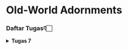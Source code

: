 # Old-World Adornments

### Daftar Tugas👇🏻
<details>
<Summary><b>Tugas 7</b></Summary>

### 1. Jelaskan apa yang dimaksud dengan stateless widget dan stateful widget, dan jelaskan perbedaan dari keduanya.

**Stateless Widget** adalah widget yang tidak memiliki *state* yang berubah selama aplikasi berjalan. Sekali dirender, tampilannya tetap dan hanya dapat diperbarui jika ada perubahan dari luar. Contohnya `text` dan `icon` statis. Cocok untuk elemen UI yang tidak memerlukan interaksi atau pembaruan data.

**Stateful Widget** adalah widget dengan *state* yang bisa berubah saat aplikasi berjalan. Tampilan widget ini dapat diperbarui dengan memanggil `setState()`, yang memungkinkan respons terhadap interaksi pengguna atau perubahan data, seperti teks yang berubah atau tombol yang ditekan.

**Perbedaan utama**:
- **Stateless Widget**: Tidak berubah setelah dirender, kecuali dibangun ulang dari luar.
- **Stateful Widget**: Dapat berubah dengan `setState()` saat *state*-nya berubah.

### 2. Sebutkan widget apa saja yang kamu gunakan pada proyek ini dan jelaskan fungsinya.

- **Scaffold**: Menyediakan struktur dasar halaman aplikasi, termasuk bagian untuk AppBar, body, dan fitur lainnya.
- **AppBar**: Menampilkan judul aplikasi di bagian atas layar dengan warna latar belakang, biasanya digunakan untuk memberi identitas pada halaman atau aplikasi.
- **SingleChildScrollView**: Memungkinkan konten di dalamnya untuk di-scroll jika kontennya melebihi tinggi layar, memastikan tampilan tetap responsif pada berbagai ukuran layar.
- **Padding**: Menambahkan jarak di sekitar widget untuk memberikan tata letak yang lebih rapi dan terstruktur.
- **Column**: Mengatur widget secara vertikal (dari atas ke bawah), cocok untuk menata elemen UI dalam satu kolom.
- **Row**: Mengatur widget secara horizontal (dari kiri ke kanan), biasanya digunakan untuk elemen yang perlu ditampilkan sejajar dalam satu baris.
- **Card**: Menyediakan tampilan seperti kartu dengan bayangan (elevation), cocok untuk menyorot informasi atau elemen UI tertentu dengan tampilan yang menonjol.
- **Container**: Widget serba guna untuk tata letak, yang memungkinkan pengaturan warna latar belakang, ukuran, padding, dan margin.
- **Text**: Menampilkan teks statis pada layar.
- **Icon**: Menampilkan ikon yang menambah elemen visual dan memudahkan pengguna memahami fungsi tertentu.
- **GridView**: Menyusun item dalam bentuk grid (kolom dan baris), memungkinkan penataan elemen dalam beberapa kolom.
- **Material**: Memberikan tampilan berbasis material design dengan warna dan sudut membulat, sering digunakan untuk elemen interaktif.
- **InkWell**: Menambahkan efek tap atau ripple pada widget yang dapat ditekan, memberikan respons visual saat widget ditekan.

### 3. Apa fungsi dari `setState()`? Jelaskan variabel apa saja yang dapat terdampak dengan fungsi tersebut.

- **Fungsi**: `setState()` adalah metode yang digunakan di dalam Stateful Widget untuk memberi tahu Flutter bahwa ada perubahan pada state widget yang memerlukan pembaruan tampilan. Ketika `setState()` dipanggil, Flutter akan memanggil kembali fungsi `build()` dari widget tersebut untuk menggambar ulang tampilan dengan perubahan terbaru.

- **Variabel yang Terpengaruh**: `setState()` memengaruhi setiap variabel atau properti yang bersifat dinamis dalam StatefulWidget, seperti data yang berubah berdasarkan interaksi pengguna (misalnya, nilai counter, input teks, atau pilihan dropdown). Variabel-variabel ini akan diperbarui dalam tampilan ketika `setState()` dipanggil. Pada proyek ini, jika ada data yang berubah dan perlu ditampilkan ulang, `setState()` berfungsi untuk memastikan tampilan UI diperbarui sesuai perubahan data.

### 4. Jelaskan perbedaan antara `const` dengan `final`.

- **const**: Digunakan untuk mendefinisikan nilai konstan yang harus sudah diketahui pada waktu kompilasi. Variabel `const` tidak dapat diubah, dan nilai yang diberikan harus konstan (tidak berubah dan sudah diketahui sebelum aplikasi berjalan). Biasanya digunakan untuk nilai yang tetap dan tidak akan berubah sepanjang waktu.

- **final**: Digunakan untuk mendefinisikan variabel yang nilainya hanya dapat diinisialisasi sekali, tetapi nilainya bisa ditentukan pada waktu runtime. `final` lebih fleksibel dibandingkan `const` karena tidak mengharuskan nilainya diketahui saat kompilasi, tetapi tetap tidak bisa diubah setelah diinisialisasi.

### 5. Jelaskan bagaimana cara kamu mengimplementasikan checklist-checklist di atas.

- **Mengatur Stateless dan Stateful Widget**: Pada proyek ini, `MyHomePage` diimplementasikan sebagai `StatelessWidget` karena tidak ada data yang perlu diperbarui secara otomatis atau dinamis selama aplikasi berjalan. Semua data yang digunakan bersifat statis, sehingga widget ini lebih efisien sebagai stateless.

- **Menyusun Struktur dengan Scaffold dan AppBar**: Struktur dasar halaman dibangun menggunakan widget `Scaffold` dan `AppBar`. `Scaffold` menyediakan kerangka utama halaman dengan area untuk body, sedangkan `AppBar` menampilkan header di bagian atas dengan judul aplikasi "Old-World Adornments".

- **Menampilkan Data dengan InfoCard**: Informasi statis seperti NPM, Name, dan Class ditampilkan menggunakan komponen `InfoCard`. `InfoCard` adalah widget kustom yang menggunakan `Card` dan `Container` untuk menyajikan data dalam format yang rapi dan menarik. Setiap `InfoCard` menampilkan informasi dalam kotak terpisah dengan latar belakang khusus.

- **Menggunakan GridView untuk Menampilkan Tombol**: Tombol "Lihat Daftar Produk," "Tambah Produk," dan "Logout" ditampilkan menggunakan `GridView.count` dengan pengaturan 3 kolom. Penggunaan `GridView` memungkinkan tata letak tombol menjadi rapi dan responsif dalam format grid, memudahkan pengguna dalam berinteraksi dengan tombol.

- **Mengimplementasikan Warna dan Gaya Kustom**: Warna dan gaya kustom diterapkan pada `InfoCard` dan `ItemCard` untuk meningkatkan estetika tampilan. Setiap tombol memiliki warna latar yang berbeda (contoh: hijau untuk "Lihat Daftar Produk", krem untuk "Tambah Produk", dan cokelat muda untuk "Logout") serta efek interaktif dengan `InkWell`. Efek `Snackbar` ditampilkan untuk memberi respons visual saat tombol ditekan, dengan pesan yang sesuai untuk masing-masing tombol.
</details>
